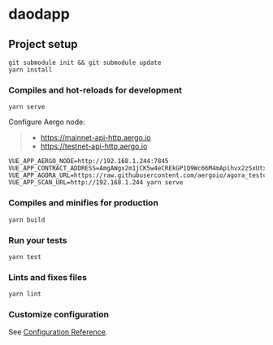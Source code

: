 # daodapp

## Project setup
```
git submodule init && git submodule update
yarn install
```

### Compiles and hot-reloads for development
```
yarn serve
```

Configure Aergo node:

> * https://mainnet-api-http.aergo.io
> * https://testnet-api-http.aergo.io

```
VUE_APP_AERGO_NODE=http://192.168.1.244:7845
VUE_APP_CONTRACT_ADDRESS=AmgAWgx2m1jCK5w4eCREkGP1Q9Wc66M4mApihvx2zSxUtxmTPVMv
VUE_APP_AGORA_URL=https://raw.githubusercontent.com/aergoio/agora_testcase/
VUE_APP_SCAN_URL=http://192.168.1.244 yarn serve
```

### Compiles and minifies for production
```
yarn build
```

### Run your tests
```
yarn test
```

### Lints and fixes files
```
yarn lint
```

### Customize configuration
See [Configuration Reference](https://cli.vuejs.org/config/).
